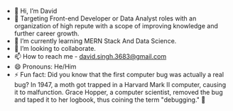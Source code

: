 - 👋 Hi, I’m David
- 👀 Targeting Front-end Developer or Data Analyst roles with an organization of high repute with a scope of improving knowledge and further career growth.
- 🌱 I’m currently learning MERN Stack And Data Science.
- 💞️ I’m looking to collaborate.
- 📫 How to reach me - david.singh.3683@gmail.com
- 😄 Pronouns: He/Him
- ⚡ Fun fact: Did you know that the first computer bug was actually a real bug?
                In 1947, a moth got trapped in a Harvard Mark II computer, causing it to malfunction.
                 Grace Hopper, a computer scientist, removed the bug and taped it to her logbook,
                  thus coining the term "debugging." 🐛

<!---
dabbu-17/dabbu-17 is a ✨ special ✨ repository because its `README.md` (this file) appears on your GitHub profile.
You can click the Preview link to take a look at your changes.
--->
